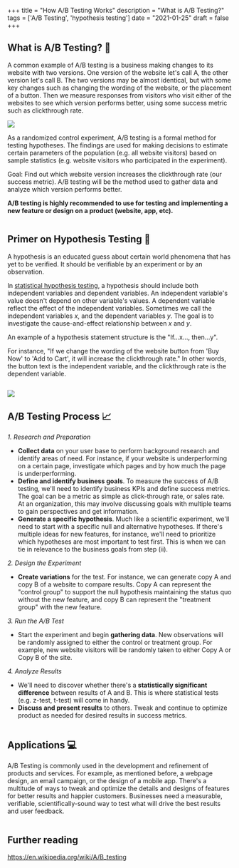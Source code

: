 +++
title = "How A/B Testing Works"
description = "What is A/B Testing?"
tags = ['A/B Testing', 'hypothesis testing']
date = "2021-01-25"
draft = false
+++

## What is A/B Testing? :microscope:

A common example of A/B testing is a business making changes to its website with two versions. One version of the website let's call A, the other version let's call B. The two versions may be almost identical, but with some key changes such as changing the wording of the website, or the placement of a button. Then we measure responses from visitors who visit either of the websites to see which version performs better, using some success metric such as clickthrough rate. 

![](https://images.pexels.com/photos/196644/pexels-photo-196644.jpeg?auto=compress&cs=tinysrgb&dpr=1&w=500)

As a randomized control experiment, A/B testing is a formal method for testing hypotheses. The findings are used for making decisions to estimate certain parameters of the population (e.g. all website visitors) based on sample statistics (e.g. website visitors who participated in the experiment).

Goal: Find out which website version increases the clickthrough rate (our success metric). A/B testing will be the method used to gather data and analyze which version performs better.

**A/B testing is highly recommended to use for testing and implementing a new feature or design on a product (website, app, etc).**

![]()

## Primer on Hypothesis Testing :mag_right:

A hypothesis is an educated guess about certain world phenomena that has yet to be verified. It should be verifiable by an experiment or by an observation. 

In [statistical hypothesis testing](https://en.wikipedia.org/wiki/Statistical_hypothesis_testing), a hypothesis should include both independent variables and dependent variables. An independent variable's value doesn't depend on other variable's values. A dependent variable reflect the effect of the independent variables. Sometimes we call the independent variables $x$, and the dependent variables $y$. The goal is to investigate the cause-and-effect relationship between $x$ and $y$.

An example of a hypothesis statement structure is the "If...x..., then...y".

For instance, "If we change the wording of the website button from 'Buy Now' to 'Add to Cart', it will increase the clickthrough rate." In other words, the button text is the independent variable, and the clickthrough rate is the dependent variable.

![]()

![](https://st2.depositphotos.com/1071909/10144/i/600/depositphotos_101447584-stock-photo-a-and-b-split-testing.jpg)

## A/B Testing Process :chart_with_upwards_trend:

*1. Research and Preparation*
- **Collect data** on your user base to perform background research and identify areas of need. For instance, if your website is underperforming on a certain page, investigate which pages and by how much the page is underperforming.
- **Define and identify business goals**. To measure the success of A/B testing, we'll need to identify business KPIs and define success metrics. The goal can be a metric as simple as click-through rate, or sales rate. At an organization, this may involve discussing goals with multiple teams to gain perspectives and get information.
- **Generate a specific hypothesis**. Much like a scientific experiment, we'll need to start with a specific null and alternative hypotheses. If there's multiple ideas for new features, for instance, we'll need to prioritize which hypotheses are most important to test first. This is when we can tie in relevance to the business goals from step (ii). 

*2. Design the Experiment*
- **Create variations** for the test. For instance, we can generate copy A and copy B of a website to compare results. Copy A can represent the "control group" to support the null hypothesis maintaining the status quo without the new feature, and copy B can represent the "treatment group" with the new feature.

*3. Run the A/B Test*
- Start the experiment and begin **gathering data**. New observations will be randomly assigned to either the control or treatment group. For example, new website visitors will be randomly taken to either Copy A or Copy B of the site.

*4. Analyze Results*
- We'll need to discover whether there's a **statistically significant difference** between results of A and B. This is where statistical tests (e.g. z-test, t-test) will come in handy.
- **Discuss and present results** to others. Tweak and continue to optimize product as needed for desired results in success metrics.

![]()

## Applications :computer:
A/B Testing is commonly used in the development and refinement of products and services. For example, as mentioned before, a webpage design, an email campaign, or the design of a mobile app. There's a multitude of ways to tweak and optimize the details and designs of features for better results and happier customers. Businesses need a measurable, verifiable, scientifically-sound way to test what will drive the best results and user feedback.

![]()


## Further reading
https://en.wikipedia.org/wiki/A/B_testing
